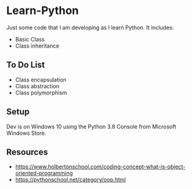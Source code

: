# Learn-Python

Just some code that I am developing as I learn Python. It includes:

- Basic Class
- Class inheritance 



## To Do List

- Class encapsulation
- Class abstraction
- Class polymorphism

## Setup

Dev is on Windows 10 using the Python 3.8 Console from Microsoft Windows Store. 

## Resources

- https://www.holbertonschool.com/coding-concept-what-is-object-oriented-programming
- https://pythonschool.net/category/oop.html